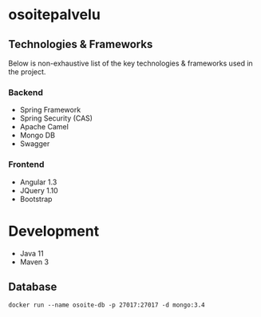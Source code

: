 osoitepalvelu
=============

## Technologies & Frameworks

Below is non-exhaustive list of the key technologies & frameworks used in the project.

### Backend

* Spring Framework
* Spring Security (CAS)
* Apache Camel
* Mongo DB
* Swagger

### Frontend

* Angular 1.3
* JQuery 1.10
* Bootstrap

# Development

* Java 11
* Maven 3

## Database

    docker run --name osoite-db -p 27017:27017 -d mongo:3.4
